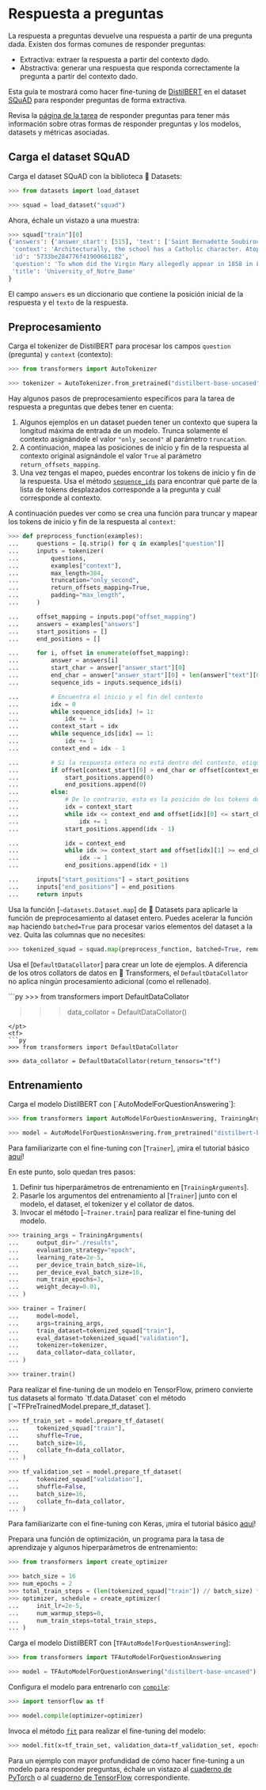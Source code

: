 <!--Copyright 2022 The HuggingFace Team. All rights reserved.

Licensed under the Apache License, Version 2.0 (the "License"); you may not use this file except in compliance with
the License. You may obtain a copy of the License at

http://www.apache.org/licenses/LICENSE-2.0

Unless required by applicable law or agreed to in writing, software distributed under the License is distributed on
an "AS IS" BASIS, WITHOUT WARRANTIES OR CONDITIONS OF ANY KIND, either express or implied. See the License for the
specific language governing permissions and limitations under the License.

⚠️ Note that this file is in Markdown but contain specific syntax for our doc-builder (similar to MDX) that may not be
rendered properly in your Markdown viewer.

-->

# Respuesta a preguntas

<Youtube id="ajPx5LwJD-I"/>

La respuesta a preguntas devuelve una respuesta a partir de una pregunta dada. Existen dos formas comunes de responder preguntas:

- Extractiva: extraer la respuesta a partir del contexto dado.
- Abstractiva: generar una respuesta que responda correctamente la pregunta a partir del contexto dado.

Esta guía te mostrará como hacer fine-tuning de [DistilBERT](https://huggingface.co/distilbert-base-uncased) en el dataset [SQuAD](https://huggingface.co/datasets/squad) para responder preguntas de forma extractiva.

<Tip>

Revisa la [página de la tarea](https://huggingface.co/tasks/question-answering) de responder preguntas para tener más información sobre otras formas de responder preguntas y los modelos, datasets y métricas asociadas.

</Tip>

## Carga el dataset SQuAD

Carga el dataset SQuAD con la biblioteca 🤗 Datasets:

```py
>>> from datasets import load_dataset

>>> squad = load_dataset("squad")
```

Ahora, échale un vistazo a una muestra:

```py
>>> squad["train"][0]
{'answers': {'answer_start': [515], 'text': ['Saint Bernadette Soubirous']},
 'context': 'Architecturally, the school has a Catholic character. Atop the Main Building\'s gold dome is a golden statue of the Virgin Mary. Immediately in front of the Main Building and facing it, is a copper statue of Christ with arms upraised with the legend "Venite Ad Me Omnes". Next to the Main Building is the Basilica of the Sacred Heart. Immediately behind the basilica is the Grotto, a Marian place of prayer and reflection. It is a replica of the grotto at Lourdes, France where the Virgin Mary reputedly appeared to Saint Bernadette Soubirous in 1858. At the end of the main drive (and in a direct line that connects through 3 statues and the Gold Dome), is a simple, modern stone statue of Mary.',
 'id': '5733be284776f41900661182',
 'question': 'To whom did the Virgin Mary allegedly appear in 1858 in Lourdes France?',
 'title': 'University_of_Notre_Dame'
}
```

El campo `answers` es un diccionario que contiene la posición inicial de la respuesta y el `texto` de la respuesta.

## Preprocesamiento

<Youtube id="qgaM0weJHpA"/>

Carga el tokenizer de DistilBERT para procesar los campos `question` (pregunta) y `context` (contexto):

```py
>>> from transformers import AutoTokenizer

>>> tokenizer = AutoTokenizer.from_pretrained("distilbert-base-uncased")
```

Hay algunos pasos de preprocesamiento específicos para la tarea de respuesta a preguntas que debes tener en cuenta:

1. Algunos ejemplos en un dataset pueden tener un contexto que supera la longitud máxima de entrada de un modelo. Trunca solamente el contexto asignándole el valor `"only_second"` al parámetro `truncation`.
2. A continuación, mapea las posiciones de inicio y fin de la respuesta al contexto original asignándole el valor `True` al parámetro `return_offsets_mapping`.
3. Una vez tengas el mapeo, puedes encontrar los tokens de inicio y fin de la respuesta. Usa el método [`sequence_ids`](https://huggingface.co/docs/tokenizers/python/latest/api/reference.html#tokenizers.Encoding.sequence_ids)
para encontrar qué parte de la lista de tokens desplazados corresponde a la pregunta y cuál corresponde al contexto.

A continuación puedes ver como se crea una función para truncar y mapear los tokens de inicio y fin de la respuesta al `context`:

```py
>>> def preprocess_function(examples):
...     questions = [q.strip() for q in examples["question"]]
...     inputs = tokenizer(
...         questions,
...         examples["context"],
...         max_length=384,
...         truncation="only_second",
...         return_offsets_mapping=True,
...         padding="max_length",
...     )

...     offset_mapping = inputs.pop("offset_mapping")
...     answers = examples["answers"]
...     start_positions = []
...     end_positions = []

...     for i, offset in enumerate(offset_mapping):
...         answer = answers[i]
...         start_char = answer["answer_start"][0]
...         end_char = answer["answer_start"][0] + len(answer["text"][0])
...         sequence_ids = inputs.sequence_ids(i)

...         # Encuentra el inicio y el fin del contexto
...         idx = 0
...         while sequence_ids[idx] != 1:
...             idx += 1
...         context_start = idx
...         while sequence_ids[idx] == 1:
...             idx += 1
...         context_end = idx - 1

...         # Si la respuesta entera no está dentro del contexto, etiquétala como (0, 0)
...         if offset[context_start][0] > end_char or offset[context_end][1] < start_char:
...             start_positions.append(0)
...             end_positions.append(0)
...         else:
...             # De lo contrario, esta es la posición de los tokens de inicio y fin
...             idx = context_start
...             while idx <= context_end and offset[idx][0] <= start_char:
...                 idx += 1
...             start_positions.append(idx - 1)

...             idx = context_end
...             while idx >= context_start and offset[idx][1] >= end_char:
...                 idx -= 1
...             end_positions.append(idx + 1)

...     inputs["start_positions"] = start_positions
...     inputs["end_positions"] = end_positions
...     return inputs
```

Usa la función [`~datasets.Dataset.map`] de 🤗 Datasets para aplicarle la función de preprocesamiento al dataset entero. Puedes acelerar la función `map` haciendo `batched=True` para procesar varios elementos del dataset a la vez.
Quita las columnas que no necesites:

```py
>>> tokenized_squad = squad.map(preprocess_function, batched=True, remove_columns=squad["train"].column_names)
```

Usa el [`DefaultDataCollator`] para crear un lote de ejemplos. A diferencia de los otros collators de datos en 🤗 Transformers, el `DefaultDataCollator` no aplica ningún procesamiento adicional (como el rellenado).

<frameworkcontent>
<pt>
```py
>>> from transformers import DefaultDataCollator

>>> data_collator = DefaultDataCollator()
```
</pt>
<tf>
```py
>>> from transformers import DefaultDataCollator

>>> data_collator = DefaultDataCollator(return_tensors="tf")
```
</tf>
</frameworkcontent>

## Entrenamiento

<frameworkcontent>
<pt>
Carga el modelo DistilBERT con [`AutoModelForQuestionAnswering`]:

```py
>>> from transformers import AutoModelForQuestionAnswering, TrainingArguments, Trainer

>>> model = AutoModelForQuestionAnswering.from_pretrained("distilbert-base-uncased")
```

<Tip>

Para familiarizarte con el fine-tuning con [`Trainer`], ¡mira el tutorial básico [aquí](../training#finetune-with-trainer)!

</Tip>

En este punto, solo quedan tres pasos:

1. Definir tus hiperparámetros de entrenamiento en [`TrainingArguments`].
2. Pasarle los argumentos del entrenamiento al [`Trainer`] junto con el modelo, el dataset, el tokenizer y el collator de datos.
3. Invocar el método [`~Trainer.train`] para realizar el fine-tuning del modelo.

```py
>>> training_args = TrainingArguments(
...     output_dir="./results",
...     evaluation_strategy="epoch",
...     learning_rate=2e-5,
...     per_device_train_batch_size=16,
...     per_device_eval_batch_size=16,
...     num_train_epochs=3,
...     weight_decay=0.01,
... )

>>> trainer = Trainer(
...     model=model,
...     args=training_args,
...     train_dataset=tokenized_squad["train"],
...     eval_dataset=tokenized_squad["validation"],
...     tokenizer=tokenizer,
...     data_collator=data_collator,
... )

>>> trainer.train()
```
</pt>
<tf>
Para realizar el fine-tuning de un modelo en TensorFlow, primero convierte tus datasets al formato `tf.data.Dataset` con el método [`~TFPreTrainedModel.prepare_tf_dataset`].

```py
>>> tf_train_set = model.prepare_tf_dataset(
...     tokenized_squad["train"],
...     shuffle=True,
...     batch_size=16,
...     collate_fn=data_collator,
... )

>>> tf_validation_set = model.prepare_tf_dataset(
...     tokenized_squad["validation"],
...     shuffle=False,
...     batch_size=16,
...     collate_fn=data_collator,
... )
```

<Tip>

Para familiarizarte con el fine-tuning con Keras, ¡mira el tutorial básico [aquí](training#finetune-with-keras)!

</Tip>

Prepara una función de optimización, un programa para la tasa de aprendizaje y algunos hiperparámetros de entrenamiento:

```py
>>> from transformers import create_optimizer

>>> batch_size = 16
>>> num_epochs = 2
>>> total_train_steps = (len(tokenized_squad["train"]) // batch_size) * num_epochs
>>> optimizer, schedule = create_optimizer(
...     init_lr=2e-5,
...     num_warmup_steps=0,
...     num_train_steps=total_train_steps,
... )
```

Carga el modelo DistilBERT con [`TFAutoModelForQuestionAnswering`]:

```py
>>> from transformers import TFAutoModelForQuestionAnswering

>>> model = TFAutoModelForQuestionAnswering("distilbert-base-uncased")
```

Configura el modelo para entrenarlo con [`compile`](https://keras.io/api/models/model_training_apis/#compile-method):

```py
>>> import tensorflow as tf

>>> model.compile(optimizer=optimizer)
```

Invoca el método [`fit`](https://keras.io/api/models/model_training_apis/#fit-method) para realizar el fine-tuning del modelo:

```py
>>> model.fit(x=tf_train_set, validation_data=tf_validation_set, epochs=3)
```
</tf>
</frameworkcontent>

<Tip>

Para un ejemplo con mayor profundidad de cómo hacer fine-tuning a un modelo para responder preguntas, échale un vistazo al
[cuaderno de PyTorch](https://colab.research.google.com/github/huggingface/notebooks/blob/main/examples/question_answering.ipynb) o al
[cuaderno de TensorFlow](https://colab.research.google.com/github/huggingface/notebooks/blob/main/examples/question_answering-tf.ipynb) correspondiente.

</Tip>
